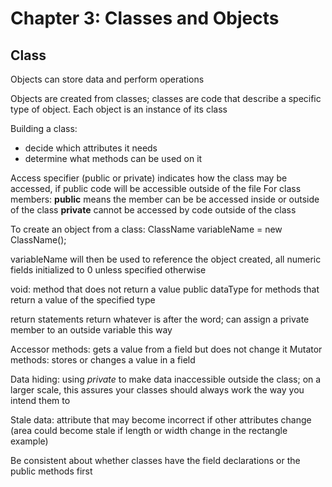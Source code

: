 # Chapter 3: Classes and Objects

## Class

Objects can store data and perform operations

Objects are created from classes; classes are code that describe a specific type of object. Each object is an instance of its class

Building a class:
* decide which attributes it needs
* determine what methods can be used on it

Access specifier (public or private) indicates how the class may be accessed, if public code will be accessible outside of the file
For class members:
**public** means the member can be be accessed inside or outside of the class
**private** cannot be accessed by code outside of the class

To create an object from a class:
ClassName variableName = new ClassName();

variableName will then be used to reference the object created, all numeric fields initialized to 0 unless specified otherwise

void: method that does not return a value
public dataType for methods that return a value of the specified type

return statements return whatever is after the word; can assign a private member to an outside variable this way

Accessor methods: gets a value from a field but does not change it
Mutator methods: stores or changes a value in a field

Data hiding: using *private* to make data inaccessible outside the class; on a larger scale, this assures your classes should always work the way you intend them to

Stale data: attribute that may become incorrect if other attributes change (area could become stale if length or width change in the rectangle example)

Be consistent about whether classes have the field declarations or the public methods first